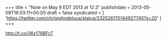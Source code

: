 +++
title = "Note on May 9 EDT 2013 at 12:3"
publishdate = 2013-05-09T16:03:11+00:00
draft = false
syndicated = [ 'https://twitter.com/chrisjohndeluca/status/332526170144927740?s=20' ]
+++

http://t.co/36z176BFcT
